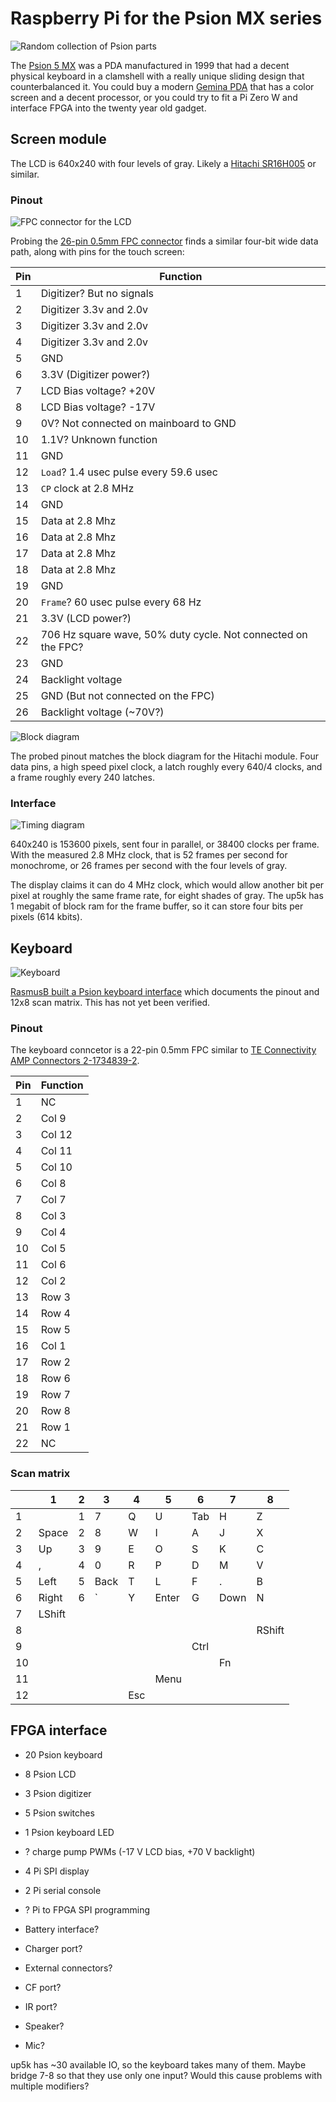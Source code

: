 # Raspberry Pi for the Psion MX series
![Random collection of Psion parts](images/psion-parts.jpg)

The [Psion 5 MX](https://en.wikipedia.org/wiki/Psion_Series_5) was a
PDA manufactured in 1999 that had a decent physical keyboard in a clamshell
with a really unique sliding design that counterbalanced it.
You could buy a modern [Gemina PDA](https://www.www3.planetcom.co.uk/gemini-pda)
that has a color screen and a decent processor, or you could try to
fit a Pi Zero W and interface FPGA into the twenty year old gadget.

## Screen module

The LCD is 640x240 with four levels of gray.  Likely a
[Hitachi SR16H005](datasheets/SR16H005.pdf) or similar.


### Pinout

![FPC connector for the LCD](images/lcd-pinout.jpg)

Probing the [26-pin 0.5mm FPC connector](https://www.digikey.com/en/products/detail/amphenol-icc-fci/F32R-1A7H1-11026/11564654)
finds a similar four-bit wide data path, along with pins for the touch screen:

| Pin | Function |
| -|- |
|  1 | Digitizer? But no signals |
|  2 | Digitizer 3.3v and 2.0v |
|  3 | Digitizer 3.3v and 2.0v |
|  4 | Digitizer 3.3v and 2.0v |
|  5 | GND |
|  6 | 3.3V (Digitizer power?) |
|  7 | LCD Bias voltage? +20V |
|  8 | LCD Bias voltage? -17V |
|  9 | 0V? Not connected on mainboard to GND |
| 10 | 1.1V? Unknown function |
| 11 | GND |
| 12 | `Load`? 1.4 usec pulse every 59.6 usec |
| 13 | `CP` clock at 2.8 MHz |
| 14 | GND |
| 15 | Data at 2.8 Mhz |
| 16 | Data at 2.8 Mhz |
| 17 | Data at 2.8 Mhz |
| 18 | Data at 2.8 Mhz |
| 19 | GND |
| 20 | `Frame`? 60 usec pulse every 68 Hz |
| 21 | 3.3V (LCD power?) |
| 22 | 706 Hz square wave, 50% duty cycle. Not connected on the FPC? |
| 23 | GND |
| 24 | Backlight voltage |
| 25 | GND (But not connected on the FPC) |
| 26 | Backlight voltage (~70V?) |

![Block diagram](datasheets/SR16H005-blockdiagram.png)

The probed pinout matches the block diagram for the Hitachi module.
Four data pins, a high speed pixel clock, a latch roughly every 640/4 clocks,
and a frame roughly every 240 latches.

### Interface

![Timing diagram](datasheets/SR16H005-timing.png)

640x240 is 153600 pixels, sent four in parallel, or 38400 clocks
per frame.  With the measured 2.8 MHz clock, that is 52 frames
per second for monochrome, or 26 frames per second with the four
levels of gray.

The display claims it can do 4 MHz clock, which would allow another
bit per pixel at roughly the same frame rate, for eight shades of gray.
The up5k has 1 megabit of block ram for the frame buffer, so it can
store four bits per pixels (614 kbits).

## Keyboard

![Keyboard](images/keyboard.jpg)

[RasmusB built a Psion keyboard interface](https://github.com/RasmusB/USB-Keyboard-Adapter)
which documents the pinout and 12x8 scan matrix.  This has not yet been verified.

### Pinout

The keyboard conncetor is a 22-pin 0.5mm FPC similar to
[TE Connectivity AMP Connectors 2-1734839-2](https://www.digikey.com/en/products/detail/te-connectivity-amp-connectors/2-1734839-2/1860478).

| Pin | Function |
| -|- |
| 1 | NC |
| 2 | Col 9 |
| 3 | Col 12 |
| 4 | Col 11 |
| 5 | Col 10 |
| 6 | Col 8 |
| 7 | Col 7 |
| 8 | Col 3 |
| 9 | Col 4 |
| 10 | Col 5 |
| 11 | Col 6 |
| 12 | Col 2 |
| 13 | Row 3 |
| 14 | Row 4 |
| 15 | Row 5 |
| 16 | Col 1 |
| 17 | Row 2 |
| 18 | Row 6 |
| 19 | Row 7 |
| 20 | Row 8 |
| 21 | Row 1 |
| 22 | NC |

### Scan matrix

|    | 1 | 2 | 3 | 4 | 5 | 6 | 7 | 8 |
|   -| - | - | - | - | - | - | - | - |
|  1 |   | 1 | 7 | Q | U | Tab | H | Z |
|  2 | Space | 2 | 8 | W | I | A | J | X |
|  3 | Up | 3 | 9 | E | O | S | K | C |
|  4 | , | 4 | 0 | R | P | D | M | V |
|  5 | Left | 5 | Back | T | L | F | . | B |
|  6 | Right | 6 | \` | Y | Enter | G | Down | N |
|  7 | LShift | | | | | | |
|  8 | | | | | | | | RShift |
|  9 | | | | | | Ctrl | | |
| 10 | | | | | | | Fn | |
| 11 | | | | | Menu | | | |
| 12 | | | | Esc | | | | |


## FPGA interface

* 20 Psion keyboard
* 8 Psion LCD
* 3 Psion digitizer
* 5 Psion switches
* 1 Psion keyboard LED
* ? charge pump PWMs (-17 V LCD bias, +70 V backlight)
* 4 Pi SPI display
* 2 Pi serial console
* ? Pi to FPGA SPI programming

* Battery interface?
* Charger port?
* External connectors?
* CF port?
* IR port?
* Speaker?
* Mic?

up5k has ~30 available IO, so the keyboard takes many of them. Maybe bridge 7-8 so that they
use only one input?  Would this cause problems with multiple modifiers?


